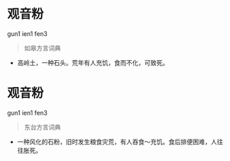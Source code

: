 # 观音粉
gun1 ien1 fen3
> 如皋方言词典
- 高岭土，一种石头。荒年有人充饥，食而不化，可致死。

# 观音粉
gun1 ien1 fen3
> 东台方言词典
- 一种风化的石粉，旧时发生粮食灾荒，有人吞食～充饥。食后排便困难，人往往胀死。

